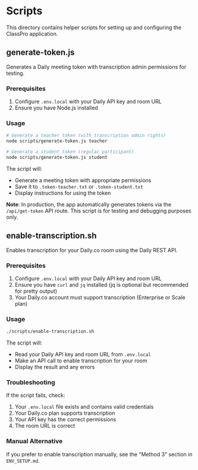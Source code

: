 # Scripts

This directory contains helper scripts for setting up and configuring the ClassPro application.

## generate-token.js

Generates a Daily meeting token with transcription admin permissions for testing.

### Prerequisites

1. Configure `.env.local` with your Daily API key and room URL
2. Ensure you have Node.js installed

### Usage

```bash
# Generate a teacher token (with transcription admin rights)
node scripts/generate-token.js teacher

# Generate a student token (regular participant)
node scripts/generate-token.js student
```

The script will:
- Generate a meeting token with appropriate permissions
- Save it to `.token-teacher.txt` or `.token-student.txt`
- Display instructions for using the token

**Note**: In production, the app automatically generates tokens via the `/api/get-token` API route. This script is for testing and debugging purposes only.

## enable-transcription.sh

Enables transcription for your Daily.co room using the Daily REST API.

### Prerequisites

1. Configure `.env.local` with your Daily API key and room URL
2. Ensure you have `curl` and `jq` installed (jq is optional but recommended for pretty output)
3. Your Daily.co account must support transcription (Enterprise or Scale plan)

### Usage

```bash
./scripts/enable-transcription.sh
```

The script will:
- Read your Daily API key and room URL from `.env.local`
- Make an API call to enable transcription for your room
- Display the result and any errors

### Troubleshooting

If the script fails, check:
1. Your `.env.local` file exists and contains valid credentials
2. Your Daily.co plan supports transcription
3. Your API key has the correct permissions
4. The room URL is correct

### Manual Alternative

If you prefer to enable transcription manually, see the "Method 3" section in `ENV_SETUP.md`.

